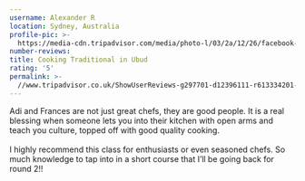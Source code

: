 ```yaml
---
username: Alexander R
location: Sydney, Australia
profile-pic: >-
  https://media-cdn.tripadvisor.com/media/photo-l/03/2a/12/26/facebook-avatar.jpg
number-reviews:
title: Cooking Traditional in Ubud
rating: '5'
permalink: >-
  //www.tripadvisor.co.uk/ShowUserReviews-g297701-d12396111-r613334201-Tresna_Bali_Cooking_School-Ubud_Gianyar_Bali.html
---
```


Adi and Frances are not just great chefs, they are good people. It is a real blessing when someone lets you into their kitchen with open arms and teach you culture, topped off with good quality cooking.<br><br>I highly recommend this class for enthusiasts or even seasoned chefs. So much knowledge to tap into in a short course that I’ll be going back for round 2!!